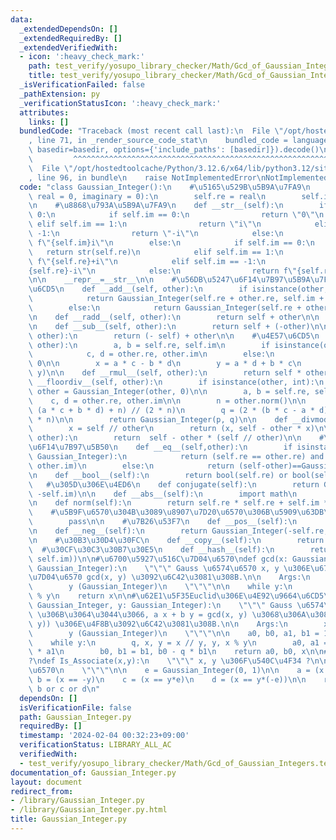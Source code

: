 ```yaml
---
data:
  _extendedDependsOn: []
  _extendedRequiredBy: []
  _extendedVerifiedWith:
  - icon: ':heavy_check_mark:'
    path: test_verify/yosupo_library_checker/Math/Gcd_of_Gaussian_Integers.test.py
    title: test_verify/yosupo_library_checker/Math/Gcd_of_Gaussian_Integers.test.py
  _isVerificationFailed: false
  _pathExtension: py
  _verificationStatusIcon: ':heavy_check_mark:'
  attributes:
    links: []
  bundledCode: "Traceback (most recent call last):\n  File \"/opt/hostedtoolcache/Python/3.12.6/x64/lib/python3.12/site-packages/onlinejudge_verify/documentation/build.py\"\
    , line 71, in _render_source_code_stat\n    bundled_code = language.bundle(stat.path,\
    \ basedir=basedir, options={'include_paths': [basedir]}).decode()\n          \
    \         ^^^^^^^^^^^^^^^^^^^^^^^^^^^^^^^^^^^^^^^^^^^^^^^^^^^^^^^^^^^^^^^^^^^^^^^^^^^^^^^^^\n\
    \  File \"/opt/hostedtoolcache/Python/3.12.6/x64/lib/python3.12/site-packages/onlinejudge_verify/languages/python.py\"\
    , line 96, in bundle\n    raise NotImplementedError\nNotImplementedError\n"
  code: "class Gaussian_Integer():\n    #\u5165\u529B\u5B9A\u7FA9\n    def __init__(self,\
    \ real = 0, imaginary = 0):\n        self.re = real\n        self.im = imaginary\n\
    \n    #\u8868\u793A\u5B9A\u7FA9\n    def __str__(self):\n        if self.re ==\
    \ 0:\n            if self.im == 0:\n                return \"0\"\n           \
    \ elif self.im == 1:\n                return \"i\"\n            elif self.im ==\
    \ -1:\n                return \"-i\"\n            else:\n                return\
    \ f\"{self.im}i\"\n        else:\n            if self.im == 0:\n             \
    \   return str(self.re)\n            elif self.im == 1:\n                return\
    \ f\"{self.re}+i\"\n            elif self.im == -1:\n                return f\"\
    {self.re}-i\"\n            else:\n                return f\"{self.re}{self.im:+}i\"\
    \n\n    __repr__=__str__\n\n    #\u56DB\u5247\u6F14\u7B97\u5B9A\u7FA9\n    #\u52A0\
    \u6CD5\n    def __add__(self, other):\n        if isinstance(other, Gaussian_Integer):\n\
    \            return Gaussian_Integer(self.re + other.re, self.im + other.im)\n\
    \        else:\n            return Gaussian_Integer(self.re + other, self.im)\n\
    \n    def __radd__(self, other):\n        return self + other\n\n    #\u6E1B\u6CD5\
    \n    def __sub__(self, other):\n        return self + (-other)\n\n    def __rsub__(self,\
    \ other):\n        return (- self) + other\n\n    #\u4E57\u6CD5\n    def __mul__(self,\
    \ other):\n        a, b = self.re, self.im\n        if isinstance(other, Gaussian_Integer):\n\
    \            c, d = other.re, other.im\n        else:\n            c, d = other,\
    \ 0\n\n        x = a * c - b * d\n        y = a * d + b * c\n        return Gaussian_Integer(x,\
    \ y)\n\n    def __rmul__(self, other):\n        return self * other\n\n    def\
    \ __floordiv__(self, other):\n        if isinstance(other, int):\n           \
    \ other = Gaussian_Integer(other, 0)\n\n        a, b = self.re, self.im\n    \
    \    c, d = other.re, other.im\n\n        n = other.norm()\n\n        p = (2 *\
    \ (a * c + b * d) + n) // (2 * n)\n        q = (2 * (b * c - a * d) + n) // (2\
    \ * n)\n\n        return Gaussian_Integer(p, q)\n\n    def __divmod__(self, other):\n\
    \        x = self // other\n        return (x, self - other * x)\n\n    def __mod__(self,\
    \ other):\n        return  self - other * (self // other)\n\n    #\u6BD4\u8F03\
    \u6F14\u7B97\u5B50\n    def __eq__(self,other):\n        if isinstance(other,\
    \ Gaussian_Integer):\n            return (self.re == other.re) and (self.im ==\
    \ other.im)\n        else:\n            return (self-other)==Gaussian_Integer()\n\
    \n    def __bool__(self):\n        return bool(self.re) or bool(self.im)\n\n \
    \   #\u305D\u306E\u4ED6\n    def conjugate(self):\n        return Gaussian_Integer(self.re,\
    \ -self.im)\n\n    def __abs__(self):\n        import math\n        return math.sqrt(self.norm())\n\
    \n    def norm(self):\n        return self.re * self.re + self.im * self.im\n\n\
    \    #\u5B9F\u6570\u304B\u3089\u8907\u7D20\u6570\u306B\u5909\u63DB\n    def Real_to_Complex(self):\n\
    \        pass\n\n    #\u7B26\u53F7\n    def __pos__(self):\n        return self\n\
    \n    def __neg__(self):\n        return Gaussian_Integer(-self.re,-self.im)\n\
    \n    #\u30B3\u30D4\u30FC\n    def __copy__(self):\n        return self\n\n  \
    \  #\u30CF\u30C3\u30B7\u30E5\n    def __hash__(self):\n        return hash((self.re,\
    \ self.im))\n\n#\u6700\u5927\u516C\u7D04\u6570\ndef gcd(x: Gaussian_Integer, y:\
    \ Gaussian_Integer):\n    \"\"\" Gauss \u6574\u6570 x, y \u306E\u6700\u5927\u516C\
    \u7D04\u6570 gcd(x, y) \u3092\u6C42\u3081\u308B.\n\n    Args:\n        x (Gaussian_Integer)\n\
    \        y (Gaussian_Integer)\n    \"\"\"\n\n    while y:\n        x, y = y, x\
    \ % y\n    return x\n\n#\u62E1\u5F35Euclid\u306E\u4E92\u9664\u6CD5\ndef Extended_Euclid(x:\
    \ Gaussian_Integer, y: Gaussian_Integer):\n    \"\"\" Gauss \u6574\u6570 x, y\
    \ \u306B\u3064\u3044\u3066, a x + b y = gcd(x, y) \u3068\u306A\u308B (a, b, gcd(x,\
    \ y)) \u306E\u4F8B\u3092\u6C42\u3081\u308B.\n\n    Args:\n        x (Gaussian_Integer)\n\
    \        y (Gaussian_Integer)\n    \"\"\"\n\n    a0, b0, a1, b1 = 1, 0, 0, 1\n\
    \    while y:\n        q, x, y = x // y, y, x % y\n        a0, a1 = a1, a0 - q\
    \ * a1\n        b0, b1 = b1, b0 - q * b1\n    return a0, b0, x\n\n#\u540C\u4F34\
    ?\ndef Is_Associate(x,y):\n    \"\"\" x, y \u306F\u540C\u4F34 ?\n\n    x, y: Gauss\u6574\
    \u6570\n    \"\"\"\n\n    e = Gaussian_Integer(0, 1)\n\n    a = (x == y)\n   \
    \ b = (x == -y)\n    c = (x == y*e)\n    d = (x == y*(-e))\n\n    return a or\
    \ b or c or d\n"
  dependsOn: []
  isVerificationFile: false
  path: Gaussian_Integer.py
  requiredBy: []
  timestamp: '2024-02-04 00:32:23+09:00'
  verificationStatus: LIBRARY_ALL_AC
  verifiedWith:
  - test_verify/yosupo_library_checker/Math/Gcd_of_Gaussian_Integers.test.py
documentation_of: Gaussian_Integer.py
layout: document
redirect_from:
- /library/Gaussian_Integer.py
- /library/Gaussian_Integer.py.html
title: Gaussian_Integer.py
---
```

